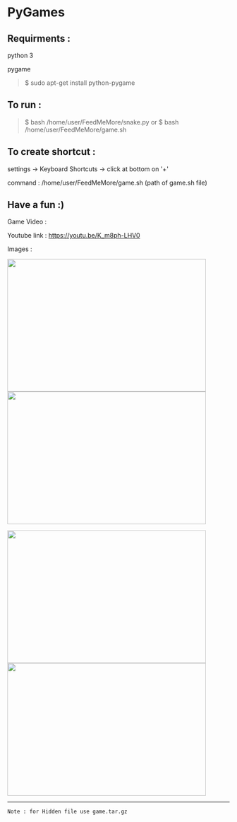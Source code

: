 # PyGames

## Requirments :

  python 3
  
  pygame
  
  > $ sudo apt-get install python-pygame
  
  ## To run :

  > $ bash /home/user/FeedMeMore/snake.py
  or
  > $ bash /home/user/FeedMeMore/game.sh 
  
  

## To create shortcut :

  settings -> Keyboard Shortcuts -> click at bottom on '+'
  
  command : /home/user/FeedMeMore/game.sh        (path of game.sh file)
 
## Have a fun :) 

  Game Video :
  
   Youtube link : https://youtu.be/K_m8ph-LHV0
  
  Images :
  
  <img src="https://drive.google.com/uc?export=view&id=10zg7fPNyuIUH9A9gHbmwzlywJtBnebBi" width="450" height="300">      <img src="https://drive.google.com/uc?export=view&id=1xULt58wlxKP3eTxOMLReBHguphjks7Ns" width="450" height="300">
  
  <img src="https://drive.google.com/uc?export=view&id=1O_DL4dn3hkWl56ehgOoCf1uTrqUyABqE" width="450" height="300">      <img src="https://drive.google.com/uc?export=view&id=1yyv4llhSmOjvcBFnUxfWNzZpvkdXvZki" width="450" height="300">


----
```
Note : for Hidden file use game.tar.gz
```
